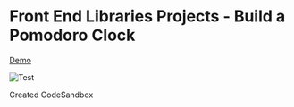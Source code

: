 # Front End Libraries Projects - Build a Pomodoro Clock

[Demo](https://csb-t54mj-gtphdba70.vercel.app/)

![Test](https://i.imgur.com/ImmsQm6.png)

Created CodeSandbox
